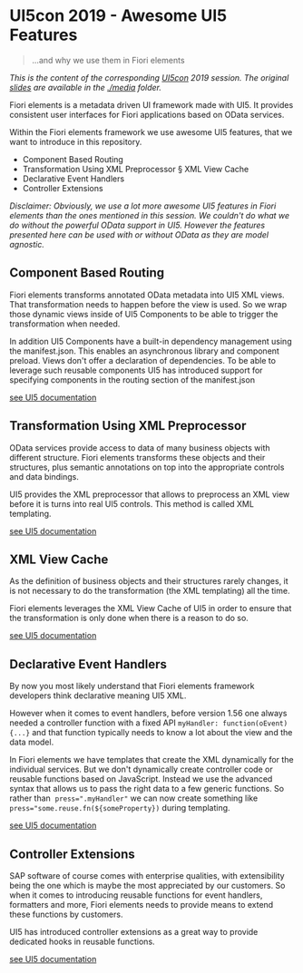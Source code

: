 # UI5con 2019 - Awesome UI5 Features
> ...and why we use them in Fiori elements

_This is the content of the corresponding [UI5con](https://openui5.org/ui5con/) 2019 session. The original 
[slides](./media/2019_UI5con_Awesome_UI5_Features.ppt) are available in the
[./media](./media) folder._

Fiori elements is a metadata driven UI framework made with UI5. It provides
consistent user interfaces for Fiori applications based on OData services.

Within the Fiori elements framework we use awesome UI5 features, that we want
to introduce in this repository.

* Component Based Routing
* Transformation Using XML Preprocessor § XML View Cache
* Declarative Event Handlers
* Controller Extensions

_Disclaimer: Obviously, we use a lot more awesome UI5 features in Fiori 
elements than the ones mentioned in this session. We couldn't do what we do 
without the powerful OData support in UI5. However the features
presented here can be used with or without OData as they are model agnostic._

## Component Based Routing

Fiori elements transforms annotated OData metadata into UI5 XML views. That 
transformation needs to happen before the view is used. So we wrap those 
dynamic views inside of UI5 Components to be able to trigger the transformation 
when needed.

In addition UI5 Components have a built-in dependency management using the 
manifest.json. This enables an asynchronous library and component preload. 
Views don't offer a declaration of dependencies.
To be able to leverage such reusable components UI5 has introduced support for 
specifying components in the routing section of the manifest.json


[see UI5 documentation](https://openui5.hana.ondemand.com/#/topic/fb19f501b16e4e4991eb6a017770945b)

## Transformation Using XML Preprocessor

OData services provide access to data of many business objects with different structure. Fiori elements transforms these objects and their structures, plus semantic annotations on top into the appropriate controls and data bindings.

UI5 provides the XML preprocessor that allows to preprocess an XML view before it is turns into real UI5 controls. This method is called XML templating.

[see UI5 documentation](https://openui5.hana.ondemand.com/#/topic/5ee619fc1370463ea674ee04b65ed83b)

## XML View Cache

As the definition of business objects and their structures rarely changes, it 
is not necessary to do the transformation (the XML templating) all the time.

Fiori elements leverages the XML View Cache of UI5 in order to ensure that the 
transformation is only done when there is a reason to do so.

[see UI5 documentation](https://openui5.hana.ondemand.com/#/topic/3d85d5eec1594be0a71236d5e61f89aa)

## Declarative Event Handlers

By now you most likely understand that Fiori elements framework developers 
think declarative meaning UI5 XML.

However when it comes to event handlers, before version 1.56 one always needed
a controller function with a fixed API `myHandler: function(oEvent) {...}` and 
that function typically needs to know a lot about the view and the data model.

In Fiori elements we have templates that create the XML dynamically for the 
individual services. But we don't dynamically create controller code or 
reusable functions based on JavaScript. Instead we use the advanced syntax that 
allows us to pass the right data to a few generic functions. So rather than 
`press=".myHandler"` we can now create something like
`press="some.reuse.fn(${someProperty})` during templating.


[see UI5 documentation](https://openui5.hana.ondemand.com/#/topic/b0fb4de7364f4bcbb053a99aa645affe)

## Controller Extensions

SAP software of course comes with enterprise qualities, with extensibility 
being the one which is maybe the most appreciated by our customers. So when it 
comes to introducing reusable functions for event handlers, formatters and more,
Fiori elements needs to provide means to extend these functions by customers.

UI5 has introduced controller extensions as a great way to provide dedicated 
hooks in reusable functions.


[see UI5 documentation](https://openui5.hana.ondemand.com/#/topic/21515f09c0324218bb705b27407f5d61)
